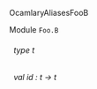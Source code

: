 OcamlaryAliasesFooB

 Module `Foo.B`
<a id="type-t"></a>
###### &nbsp; type t



<a id="val-id"></a>
###### &nbsp; val id : t -> t

